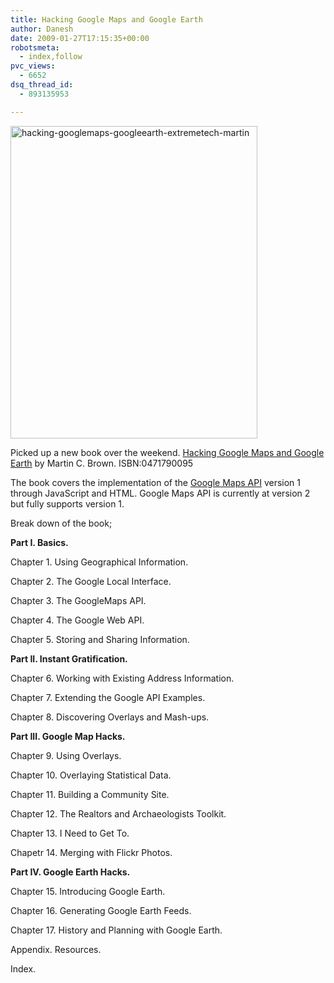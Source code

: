 ```yaml
---
title: Hacking Google Maps and Google Earth
author: Danesh
date: 2009-01-27T17:15:35+00:00
robotsmeta:
  - index,follow
pvc_views:
  - 6652
dsq_thread_id:
  - 893135953

---
```

<img loading="lazy" class="alignnone size-full wp-image-1202" title="hacking-googlemaps-googleearth-extremetech-martin" src="/wp-content/uploads/2009/01/hacking-googlemaps-googleearth-extremetech-martin.jpg" alt="hacking-googlemaps-googleearth-extremetech-martin" width="395" height="500" />

Picked up a new book over the weekend. [Hacking Google Maps and Google Earth][1] by Martin C. Brown. ISBN:0471790095

The book covers the implementation of the [Google Maps API][2] version 1 through JavaScript and HTML. Google Maps API is currently at version 2 but fully supports version 1.

Break down of the book;

**Part I. Basics.**

Chapter 1. Using Geographical Information.

Chapter 2. The Google Local Interface.

Chapter 3. The GoogleMaps API.

Chapter 4. The Google Web API.

Chapter 5. Storing and Sharing Information.

**Part II. Instant Gratification.**

Chapter 6. Working with Existing Address Information.

Chapter 7. Extending the Google API Examples.

Chapter 8. Discovering Overlays and Mash-ups.

**Part III. Google Map Hacks.**

Chapter 9. Using Overlays.

Chapter 10. Overlaying Statistical Data.

Chapter 11. Building a Community Site.

Chapter 12. The Realtors and Archaeologists Toolkit.

Chapter 13. I Need to Get To.

Chapetr 14. Merging with Flickr Photos.

**Part IV. Google Earth Hacks.**

Chapter 15. Introducing Google Earth.

Chapter 16. Generating Google Earth Feeds.

Chapter 17. History and Planning with Google Earth.

Appendix. Resources.

Index.

 [1]: http://www.amazon.com/Hacking-GoogleMaps-GoogleEarth-ExtremeTech-Martin/dp/0471790095
 [2]: http://code.google.com/apis/maps/